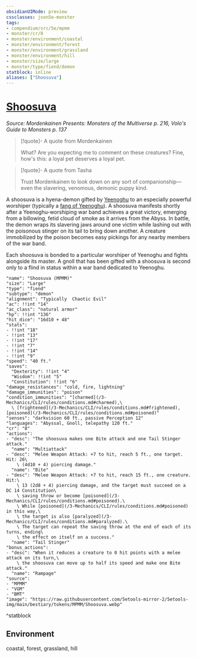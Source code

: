 ```yaml
---
obsidianUIMode: preview
cssclasses: json5e-monster
tags:
- compendium/src/5e/mpmm
- monster/cr/8
- monster/environment/coastal
- monster/environment/forest
- monster/environment/grassland
- monster/environment/hill
- monster/size/large
- monster/type/fiend/demon
statblock: inline
aliases: ["Shoosuva"]
---
```

# [Shoosuva](3-Mechanics\CLI\bestiary\fiend/shoosuva-mpmm.md)
*Source: Mordenkainen Presents: Monsters of the Multiverse p. 216, Volo's Guide to Monsters p. 137*  

> [!quote]- A quote from Mordenkainen  
> 
> What? Are you expecting me to comment on these creatures? Fine, how's this: a loyal pet deserves a loyal pet.

> [!quote]- A quote from Tasha  
> 
> Trust Mordenkainen to look down on any sort of companionship—even the slavering, venomous, demonic puppy kind.

A shoosuva is a hyena-demon gifted by [Yeenoghu](/3-Mechanics/CLI/bestiary/npc/yeenoghu-mpmm.md) to an especially powerful worshiper (typically a [fang of Yeenoghu](/3-Mechanics/CLI/bestiary/fiend/gnoll-fang-of-yeenoghu.md)). A shoosuva manifests shortly after a Yeenoghu-worshiping war band achieves a great victory, emerging from a billowing, fetid cloud of smoke as it arrives from the Abyss. In battle, the demon wraps its slavering jaws around one victim while lashing out with the poisonous stinger on its tail to bring down another. A creature immobilized by the poison becomes easy pickings for any nearby members of the war band.

Each shoosuva is bonded to a particular worshiper of Yeenoghu and fights alongside its master. A gnoll that has been gifted with a shoosuva is second only to a flind in status within a war band dedicated to Yeenoghu.

```statblock
"name": "Shoosuva (MPMM)"
"size": "Large"
"type": "fiend"
"subtype": "demon"
"alignment": "Typically  Chaotic Evil"
"ac": !!int "14"
"ac_class": "natural armor"
"hp": !!int "136"
"hit_dice": "16d10 + 48"
"stats":
- !!int "18"
- !!int "13"
- !!int "17"
- !!int "7"
- !!int "14"
- !!int "9"
"speed": "40 ft."
"saves":
  "Dexterity": !!int "4"
  "Wisdom": !!int "5"
  "Constitution": !!int "6"
"damage_resistances": "cold, fire, lightning"
"damage_immunities": "poison"
"condition_immunities": "[charmed](/3-Mechanics/CLI/rules/conditions.md#charmed),\
  \ [frightened](/3-Mechanics/CLI/rules/conditions.md#frightened), [poisoned](/3-Mechanics/CLI/rules/conditions.md#poisoned)"
"senses": "darkvision 60 ft., passive Perception 12"
"languages": "Abyssal, Gnoll, telepathy 120 ft."
"cr": "8"
"actions":
- "desc": "The shoosuva makes one Bite attack and one Tail Stinger attack."
  "name": "Multiattack"
- "desc": "Melee Weapon Attack: +7 to hit, reach 5 ft., one target. Hit: 26\
    \ (4d10 + 4) piercing damage."
  "name": "Bite"
- "desc": "Melee Weapon Attack: +7 to hit, reach 15 ft., one creature. Hit:\
    \ 13 (2d8 + 4) piercing damage, and the target must succeed on a DC 14 Constitution\
    \ saving throw or become [poisoned](/3-Mechanics/CLI/rules/conditions.md#poisoned).\
    \ While [poisoned](/3-Mechanics/CLI/rules/conditions.md#poisoned) in this way,\
    \ the target is also [paralyzed](/3-Mechanics/CLI/rules/conditions.md#paralyzed).\
    \ The target can repeat the saving throw at the end of each of its turns, ending\
    \ the effect on itself on a success."
  "name": "Tail Stinger"
"bonus_actions":
- "desc": "When it reduces a creature to 0 hit points with a melee attack on its turn,\
    \ the shoosuva can move up to half its speed and make one Bite attack."
  "name": "Rampage"
"source":
- "MPMM"
- "VGM"
- "BMT"
"image": "https://raw.githubusercontent.com/5etools-mirror-2/5etools-img/main/bestiary/tokens/MPMM/Shoosuva.webp"
```
^statblock

## Environment

coastal, forest, grassland, hill